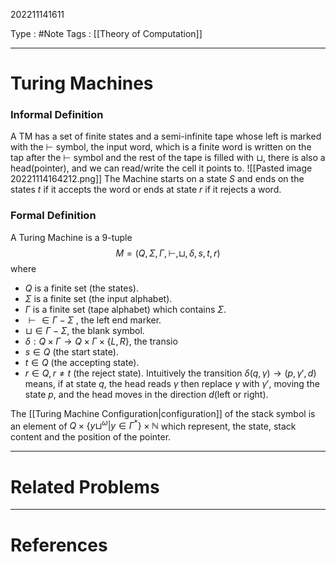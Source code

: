 202211141611

Type : #Note
Tags : [[Theory of Computation]]

---
# Turing Machines
### Informal Definition
A TM has a set of finite states and a semi-infinite tape whose left is marked with the $\vdash$ symbol, the input word, which is a finite word is written on the tap after the $\vdash$ symbol and the rest of the tape is filled with $\sqcup$, there is also a head(pointer), and we can read/write the cell it points to.
![[Pasted image 20221114164212.png]]
The Machine starts on a state $S$ and ends on the states $t$ if it accepts the word or ends at state $r$ if it rejects a word.

### Formal Definition
A Turing Machine is a 9-tuple
$$
M = (Q, \Sigma, \Gamma, \vdash, \sqcup, \delta, s, t, r)
$$
where 
- $Q$ is a finite set (the states).
- $\Sigma$ is a finite set (the input alphabet).
- $\Gamma$ is a finite set (tape alphabet) which contains $\Sigma$.
- $\vdash\in \Gamma-\Sigma$ , the left end marker.
- $\sqcup \in \Gamma - \Sigma$, the blank symbol.
- $\delta: Q\times \Gamma \to Q\times\Gamma\times\{L,R\}$, the transio
- $s\in Q$ (the start state).
- $t\in Q$ (the accepting state).
- $r\in Q, r\ne t$ (the reject state).
Intuitively the transition $\delta(q, \gamma) \to (p, \gamma', d)$ means, if at state $q$, the head reads $\gamma$ then replace $\gamma$ with $\gamma'$, moving the state $p$, and the head moves in the direction $d$(left or right).


The [[Turing Machine Configuration|configuration]] of the stack symbol is an element of $Q\times\{y\sqcup^\omega|y\in\Gamma^*\}\times \mathbb N$ which represent, the state, stack content and the position of the pointer.


---
# Related Problems

---
# References
